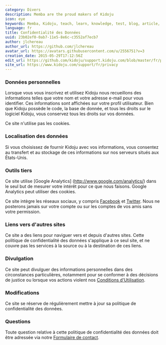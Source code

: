 ```yaml
---
category: Divers
description: Memba are the proud makers of Kidoju
icon: eye
keywords: Memba, Kidoju, teach, learn, knowledge, test, blog, article, documentation, ebook, video, webinar, slide
language: fr
title: Confidentialité des Données
uuid: 23b02ef0-0ab7-11e5-8e6c-c3552af7ecb7
author: jlchereau
author_url: https://github.com/jlchereau
avatar_url: https://avatars.githubusercontent.com/u/2556751?v=3
creation_date: 2015-05-29T17:12:56Z
edit_url: https://github.com/kidoju/support.kidoju.com/blob/master/fr/pages/privacy.md
site_url: https://www.kidoju.com/support/fr/privacy
---
```

### Données personnelles

Lorsque vous vous inscrivez et utilisez Kidoju nous recueillons des informations telles que votre nom et votre adresse e-mail pour vous identifier.
Ces informations sont affichées sur votre profil utilisateur.
Bien que Kidoju possède le code, la base de donnée, et tous les droits sur le logiciel Kidoju, vous conservez tous les droits sur vos données.

Ce site n'utilise pas les cookies.

### Localisation des données

Si vous choisissez de fournir Kidoju avec vos informations, vous consentez au transfert et au stockage de ces informations sur nos serveurs situés aux États-Unis.

### Outils tiers

Ce site utilise [Google Analytics] (http://www.google.com/analytics/) dans le seul but de mesurer votre intérêt pour ce que nous faisons.
Google Analytics peut utiliser des cookies.

Ce site intègre les réseaux sociaux, y compris [Facebook](https://www.facebook.com/) et [Twitter](https://twitter.com/).
Nous ne posterons jamais sur votre compte ou sur les comptes de vos amis sans votre permission.

### Liens vers d'autres sites

Ce site a des liens pour naviguer vers et depuis d'autres sites.
Cette politique de confidentialité des données s'applique à ce seul site, et ne couvre pas les services à la source ou à la destination de ces liens.

### Divulgation

Ce site peut divulguer des informations personnelles dans des circonstances particulières, notamment pour se conformer à des décisions de justice ou lorsque vos actions violent nos [Conditions d'Utilisation](https://www.kidoju.com/support/fr/terms).

### Modifications

Ce site se réserve de régulièrement mettre à jour sa politique de confidentialité des données.

### Questions

Toute question relative à cette politique de confidentialité des données doit être adressée via notre [Formulaire de contact](https://www.kidoju.com/support/fr/contact).
